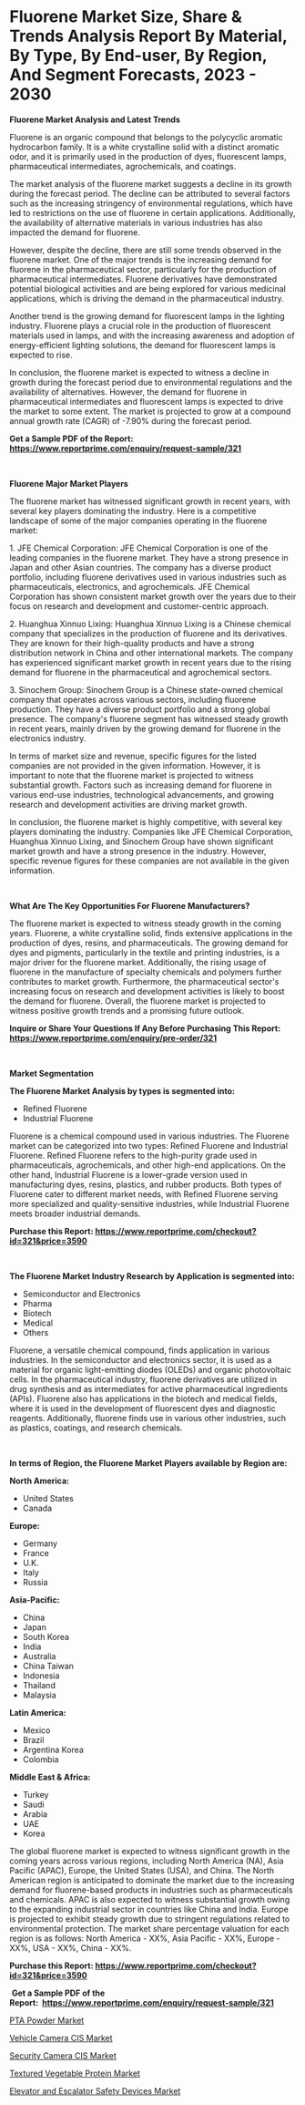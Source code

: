 <p><h1>Fluorene Market Size, Share & Trends Analysis Report By Material, By Type, By End-user, By Region, And Segment Forecasts, 2023 - 2030</h1></p><p><strong>Fluorene Market Analysis and Latest Trends</strong></p>
<p><p>Fluorene is an organic compound that belongs to the polycyclic aromatic hydrocarbon family. It is a white crystalline solid with a distinct aromatic odor, and it is primarily used in the production of dyes, fluorescent lamps, pharmaceutical intermediates, agrochemicals, and coatings.</p><p>The market analysis of the fluorene market suggests a decline in its growth during the forecast period. The decline can be attributed to several factors such as the increasing stringency of environmental regulations, which have led to restrictions on the use of fluorene in certain applications. Additionally, the availability of alternative materials in various industries has also impacted the demand for fluorene.</p><p>However, despite the decline, there are still some trends observed in the fluorene market. One of the major trends is the increasing demand for fluorene in the pharmaceutical sector, particularly for the production of pharmaceutical intermediates. Fluorene derivatives have demonstrated potential biological activities and are being explored for various medicinal applications, which is driving the demand in the pharmaceutical industry.</p><p>Another trend is the growing demand for fluorescent lamps in the lighting industry. Fluorene plays a crucial role in the production of fluorescent materials used in lamps, and with the increasing awareness and adoption of energy-efficient lighting solutions, the demand for fluorescent lamps is expected to rise.</p><p>In conclusion, the fluorene market is expected to witness a decline in growth during the forecast period due to environmental regulations and the availability of alternatives. However, the demand for fluorene in pharmaceutical intermediates and fluorescent lamps is expected to drive the market to some extent. The market is projected to grow at a compound annual growth rate (CAGR) of -7.90% during the forecast period.</p></p>
<p><strong>Get a Sample PDF of the Report:&nbsp; <a href="https://www.reportprime.com/enquiry/request-sample/321">https://www.reportprime.com/enquiry/request-sample/321</a></strong></p>
<p>&nbsp;</p>
<p><strong>Fluorene Major Market Players</strong></p>
<p><p>The fluorene market has witnessed significant growth in recent years, with several key players dominating the industry. Here is a competitive landscape of some of the major companies operating in the fluorene market:</p><p>1. JFE Chemical Corporation: JFE Chemical Corporation is one of the leading companies in the fluorene market. They have a strong presence in Japan and other Asian countries. The company has a diverse product portfolio, including fluorene derivatives used in various industries such as pharmaceuticals, electronics, and agrochemicals. JFE Chemical Corporation has shown consistent market growth over the years due to their focus on research and development and customer-centric approach.</p><p>2. Huanghua Xinnuo Lixing: Huanghua Xinnuo Lixing is a Chinese chemical company that specializes in the production of fluorene and its derivatives. They are known for their high-quality products and have a strong distribution network in China and other international markets. The company has experienced significant market growth in recent years due to the rising demand for fluorene in the pharmaceutical and agrochemical sectors.</p><p>3. Sinochem Group: Sinochem Group is a Chinese state-owned chemical company that operates across various sectors, including fluorene production. They have a diverse product portfolio and a strong global presence. The company's fluorene segment has witnessed steady growth in recent years, mainly driven by the growing demand for fluorene in the electronics industry.</p><p>In terms of market size and revenue, specific figures for the listed companies are not provided in the given information. However, it is important to note that the fluorene market is projected to witness substantial growth. Factors such as increasing demand for fluorene in various end-use industries, technological advancements, and growing research and development activities are driving market growth.</p><p>In conclusion, the fluorene market is highly competitive, with several key players dominating the industry. Companies like JFE Chemical Corporation, Huanghua Xinnuo Lixing, and Sinochem Group have shown significant market growth and have a strong presence in the industry. However, specific revenue figures for these companies are not available in the given information.</p></p>
<p>&nbsp;</p>
<p><strong>What Are The Key Opportunities For Fluorene Manufacturers?</strong></p>
<p><p>The fluorene market is expected to witness steady growth in the coming years. Fluorene, a white crystalline solid, finds extensive applications in the production of dyes, resins, and pharmaceuticals. The growing demand for dyes and pigments, particularly in the textile and printing industries, is a major driver for the fluorene market. Additionally, the rising usage of fluorene in the manufacture of specialty chemicals and polymers further contributes to market growth. Furthermore, the pharmaceutical sector's increasing focus on research and development activities is likely to boost the demand for fluorene. Overall, the fluorene market is projected to witness positive growth trends and a promising future outlook.</p></p>
<p><strong>Inquire or Share Your Questions If Any Before Purchasing This Report: <a href="https://www.reportprime.com/enquiry/pre-order/321">https://www.reportprime.com/enquiry/pre-order/321</a></strong></p>
<p>&nbsp;</p>
<p><strong>Market Segmentation</strong></p>
<p><strong>The Fluorene Market Analysis by types is segmented into:</strong></p>
<p><ul><li>Refined Fluorene</li><li>Industrial Fluorene</li></ul></p>
<p><p>Fluorene is a chemical compound used in various industries. The Fluorene market can be categorized into two types: Refined Fluorene and Industrial Fluorene. Refined Fluorene refers to the high-purity grade used in pharmaceuticals, agrochemicals, and other high-end applications. On the other hand, Industrial Fluorene is a lower-grade version used in manufacturing dyes, resins, plastics, and rubber products. Both types of Fluorene cater to different market needs, with Refined Fluorene serving more specialized and quality-sensitive industries, while Industrial Fluorene meets broader industrial demands.</p></p>
<p><strong>Purchase this Report:&nbsp;<a href="https://www.reportprime.com/checkout?id=321&price=3590">https://www.reportprime.com/checkout?id=321&price=3590</a></strong></p>
<p>&nbsp;</p>
<p><strong>The Fluorene Market Industry Research by Application is segmented into:</strong></p>
<p><ul><li>Semiconductor and Electronics</li><li>Pharma</li><li>Biotech</li><li>Medical</li><li>Others</li></ul></p>
<p><p>Fluorene, a versatile chemical compound, finds application in various industries. In the semiconductor and electronics sector, it is used as a material for organic light-emitting diodes (OLEDs) and organic photovoltaic cells. In the pharmaceutical industry, fluorene derivatives are utilized in drug synthesis and as intermediates for active pharmaceutical ingredients (APIs). Fluorene also has applications in the biotech and medical fields, where it is used in the development of fluorescent dyes and diagnostic reagents. Additionally, fluorene finds use in various other industries, such as plastics, coatings, and research chemicals.</p></p>
<p>&nbsp;</p>
<p><strong>In terms of Region, the Fluorene Market Players available by Region are:</strong></p>
<p>
    <p> <strong> North America: </strong>
        <ul>
            <li>United States</li>
            <li>Canada</li>
        </ul>
        </p> 
    <p> <strong> Europe: </strong>
        <ul>
            <li>Germany</li>
            <li>France</li>
            <li>U.K.</li>
            <li>Italy</li>
            <li>Russia</li>
        </ul>
        </p> 
    <p> <strong> Asia-Pacific: </strong>
        <ul>
            <li>China</li>
            <li>Japan</li>
            <li>South Korea</li>
            <li>India</li>
            <li>Australia</li>
            <li>China Taiwan</li>
            <li>Indonesia</li>
            <li>Thailand</li>
            <li>Malaysia</li>
        </ul>
        </p> 
    <p> <strong> Latin America: </strong>
        <ul>
            <li>Mexico</li>
            <li>Brazil</li>
            <li>Argentina Korea</li>
            <li>Colombia</li>
        </ul>
        </p> 
    <p> <strong> Middle East & Africa: </strong>
        <ul>
            <li>Turkey</li>
            <li>Saudi</li>
            <li>Arabia</li>
            <li>UAE</li>
            <li>Korea</li>
        </ul>
    </p>
    </p>
<p><p>The global fluorene market is expected to witness significant growth in the coming years across various regions, including North America (NA), Asia Pacific (APAC), Europe, the United States (USA), and China. The North American region is anticipated to dominate the market due to the increasing demand for fluorene-based products in industries such as pharmaceuticals and chemicals. APAC is also expected to witness substantial growth owing to the expanding industrial sector in countries like China and India. Europe is projected to exhibit steady growth due to stringent regulations related to environmental protection. The market share percentage valuation for each region is as follows: North America - XX%, Asia Pacific - XX%, Europe - XX%, USA - XX%, China - XX%.</p></p>
<p><strong>Purchase this Report: <a href="https://www.reportprime.com/checkout?id=321&price=3590">https://www.reportprime.com/checkout?id=321&price=3590</a></strong></p>
<p>&nbsp;<strong>Get a Sample PDF of the Report:&nbsp;&nbsp;<a href="https://www.reportprime.com/enquiry/request-sample/321">https://www.reportprime.com/enquiry/request-sample/321</a></strong></p>
<p><strong></strong></p>
<p><p><a href="https://github.com/merzlyukov93/Market-Research-Report-List-1/blob/main/pta-powder-market.md">PTA Powder Market</a></p><p><a href="https://medium.com/@ginawindler1965/vehicle-camera-cis-market-share-evolution-and-market-growth-trends-2023-2030-ac66c407aaa5">Vehicle Camera CIS Market</a></p><p><a href="https://medium.com/@emmyrolfson8689/security-camera-cis-market-comprehensive-assessment-by-type-application-and-geography-1471b2b49868">Security Camera CIS Market</a></p><p><a href="https://github.com/sofyaavrova/Market-Research-Report-List-1/blob/main/textured-vegetable-protein-market.md">Textured Vegetable Protein Market</a></p><p><a href="https://medium.com/@mikebauch2013/elevator-and-escalator-safety-devices-market-size-cagr-trends-2024-2030-86c02665ca2f">Elevator and Escalator Safety Devices Market</a></p></p>